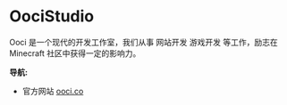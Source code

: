 # OociStudio

Ooci 是一个现代的开发工作室，我们从事 网站开发 游戏开发 等工作，励志在 Minecraft 社区中获得一定的影响力。

**导航:**
- 官方网站 [ooci.co](https://ooci.co)

